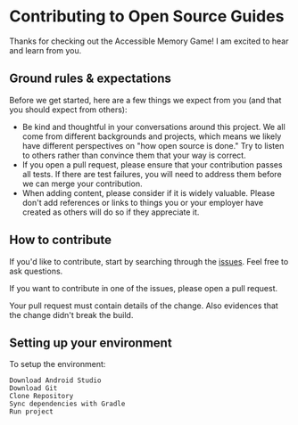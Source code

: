 # Contributing to Open Source Guides

Thanks for checking out the Accessible Memory Game! I am excited to hear and learn from you.

## Ground rules & expectations

Before we get started, here are a few things we expect from you (and that you should expect from others):

* Be kind and thoughtful in your conversations around this project. We all come from different backgrounds and projects, which means we likely have different perspectives on "how open source is done." Try to listen to others rather than convince them that your way is correct.
* If you open a pull request, please ensure that your contribution passes all tests. If there are test failures, you will need to address them before we can merge your contribution.
* When adding content, please consider if it is widely valuable. Please don't add references or links to things you or your employer have created as others will do so if they appreciate it.

## How to contribute

If you'd like to contribute, start by searching through the [issues](https://github.com/danielminami/accessible_memory_game_shopify/issues). Feel free to ask questions.

If you want to contribute in one of the issues, please open a pull request.

Your pull request must contain details of the change. Also evidences that the change didn't break the build.

## Setting up your environment

To setup the environment:

    Download Android Studio
    Download Git
    Clone Repository
    Sync dependencies with Gradle
    Run project
